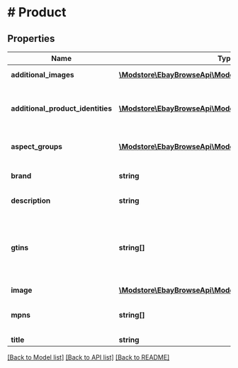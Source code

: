 # # Product

## Properties

Name | Type | Description | Notes
------------ | ------------- | ------------- | -------------
**additional_images** | [**\Modstore\EbayBrowseApi\Model\Image[]**](Image.md) | An array of containers with the URLs for the product images that are in addition to the primary image. | [optional]
**additional_product_identities** | [**\Modstore\EbayBrowseApi\Model\AdditionalProductIdentity[]**](AdditionalProductIdentity.md) | An array of product identifiers associated with the item. This container is returned if the seller has associated the eBay Product Identifier (ePID) with the item and in the request &lt;b&gt; fieldgroups&lt;/b&gt; is set to &lt;code&gt;PRODUCT&lt;/code&gt;. | [optional]
**aspect_groups** | [**\Modstore\EbayBrowseApi\Model\AspectGroup[]**](AspectGroup.md) | An array of containers for the product aspects. Each group contains the aspect group name and the aspect name/value pairs. | [optional]
**brand** | **string** | The brand associated with product. To identify the product, this is always used along with MPN (manufacturer part number). | [optional]
**description** | **string** | The rich description of an eBay product, which might contain HTML. | [optional]
**gtins** | **string[]** | An array of all the possible GTINs values associated with the product. A GTIN is a unique Global Trade Item number of the item as defined by &lt;a href&#x3D;\&quot;https://www.gtin.info \&quot; target&#x3D;\&quot;_blank\&quot;&gt;https://www.gtin.info&lt;/a&gt;. This can be a UPC (Universal Product Code), EAN (European Article Number), or an ISBN (International Standard Book Number) value. | [optional]
**image** | [**\Modstore\EbayBrowseApi\Model\Image**](Image.md) |  | [optional]
**mpns** | **string[]** | An array of all possible MPN values associated with the product. A MPNs is manufacturer part number of the product. To identify the product, this is always used along with brand. | [optional]
**title** | **string** | The title of the product. | [optional]

[[Back to Model list]](../../README.md#models) [[Back to API list]](../../README.md#endpoints) [[Back to README]](../../README.md)
